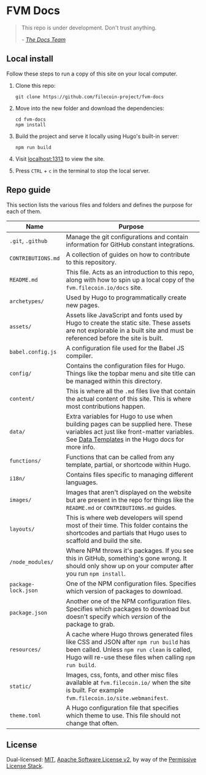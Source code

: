 # FVM Docs

> This repo is under development. Don't trust anything.
>
> \- [_The Docs Team_](https://github.com/protocol/docs)

## Local install

Follow these steps to run a copy of this site on your local computer.

1. Clone this repo:

    ```shell
    git clone https://github.com/filecoin-project/fvm-docs
    ```

1. Move into the new folder and download the dependencies:

    ```shell
    cd fvm-docs
    npm install
    ```

1. Build the project and serve it locally using Hugo's built-in server:

    ```shell
    npm run build
    ```

1. Visit [localhost:1313](http://localhost:1313) to view the site.
1. Press `CTRL` + `c` in the terminal to stop the local server.

## Repo guide

This section lists the various files and folders and defines the purpose for each of them.

| Name | Purpose |
| --- | --- |
| `.git`, `.github` | Manage the git configurations and contain information for GitHub constant integrations. |
| `CONTRIBUTIONS.md` | A collection of guides on how to contribute to this repository. |
| `README.md` | This file. Acts as an introduction to this repo, along with how to spin up a local copy of the `fvm.filecoin.io/docs` site. |
| `archetypes/` | Used by Hugo to programmatically create new pages. |
| `assets/` | Assets like JavaScript and fonts used by Hugo to create the static site. These assets are not explorable in a built site and must be referenced before the site is built. |
| `babel.config.js` | A configuration file used for the Babel JS compiler. |
| `config/` | Contains the configuration files for Hugo. Things like the topbar menu and site title can be managed within this directory. |
| `content/` | This is where all the `.md` files live that contain the actual content of this site. This is where most contributions happen. |
| `data/` | Extra variables for Hugo to use when building pages can be supplied here. These variables act just like front-matter variables. See [Data Templates](https://gohugo.io/templates/data-templates/) in the Hugo docs for more info. |
| `functions/` | Functions that can be called from any template, partial, or shortcode within Hugo. |
| `i18n/` | Contains files specific to managing different languages. |
| `images/` | Images that aren't displayed on the website but are present in the repo for things like the `README.md` or `CONTRIBUTIONS.md` guides. |
| `layouts/` | This is where web developers will spend most of their time. This folder contains the shortcodes and partials that Hugo uses to scaffold and build the site. |
| `/node_modules/` | Where NPM throws it's packages. If you see this in GitHub, something's gone wrong. It should only show up on your computer after you run `npm install`. |
| `package-lock.json` | One of the NPM configuration files. Specifies which version of packages to download. |
| `package.json` | Another one of the NPM configuration files. Specifies which packages to download but doesn't specify which _version_ of the package to grab.
| `resources/` | A cache where Hugo throws generated files like CSS and JSON after `npm run build` has been called. Unless `npm run clean` is called, Hugo will re-use these files when calling `npm run build`. |
| `static/` | Images, css, fonts, and other misc files available at `fvm.filecoin.io/` when the site is built. For example `fvm.filecoin.io/site.webmanifest`.
| `theme.toml` | A Hugo configuration file that specifies which theme to use. This file should not change that often. |

## License

Dual-licensed: [MIT](./LICENSE-MIT), [Apache Software License v2](./LICENSE-APACHE), by way of the [Permissive License Stack](https://protocol.ai/blog/announcing-the-permissive-license-stack/).
